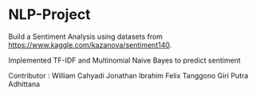 # NLP-Project
Build a Sentiment Analysis using datasets from https://www.kaggle.com/kazanova/sentiment140.

Implemented TF-IDF and Multinomial Naive Bayes to predict sentiment

Contributor :
William Cahyadi
Jonathan Ibrahim
Felix Tanggono
Giri Putra Adhittana
